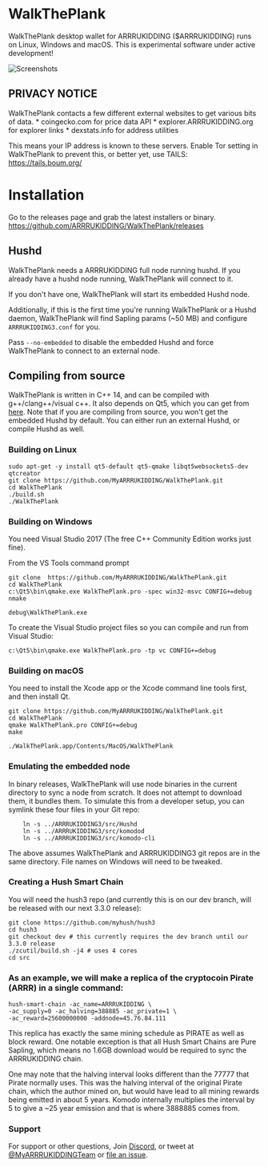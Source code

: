 # WalkThePlank

WalkThePlank desktop wallet for ARRRUKIDDING ($ARRRUKIDDING) runs on Linux, Windows and macOS.
This is experimental software under active development!

![Screenshots](WalkThePlank.png?raw=true)

## PRIVACY NOTICE

WalkThePlank contacts a few different external websites to get various
bits of data.
    * coingecko.com for price data API
    * explorer.ARRRUKIDDING.org for explorer links
    * dexstats.info for address utilities

This means your IP address is known to these servers. Enable Tor setting
in WalkThePlank to prevent this, or better yet, use TAILS: https://tails.boum.org/

# Installation

Go to the releases page and grab the latest installers or binary. https://github.com/ARRRUKIDDING/WalkThePlank/releases

## Hushd

WalkThePlank needs a ARRRUKIDDING full node running hushd. If you already have a hushd node running, WalkThePlank will connect to it.

If you don't have one, WalkThePlank will start its embedded Hushd node.

Additionally, if this is the first time you're running WalkThePlank or a Hushd daemon, WalkThePlank will find Sapling params (~50 MB) and configure `ARRRUKIDDING3.conf` for you. 

Pass `--no-embedded` to disable the embedded Hushd and force WalkThePlank to connect to an external node.

## Compiling from source

WalkThePlank is written in C++ 14, and can be compiled with g++/clang++/visual
c++. It also depends on Qt5, which you can get from
[here](https://www.qt.io/download). Note that if you are compiling from source,
you won't get the embedded Hushd by default. You can either run an external
Hushd, or compile Hushd as well.


### Building on Linux


```
sudo apt-get -y install qt5-default qt5-qmake libqt5websockets5-dev qtcreator
git clone https://github.com/MyARRRUKIDDING/WalkThePlank.git
cd WalkThePlank
./build.sh
./WalkThePlank
```

### Building on Windows
You need Visual Studio 2017 (The free C++ Community Edition works just fine). 

From the VS Tools command prompt
```
git clone  https://github.com/MyARRRUKIDDING/WalkThePlank.git
cd WalkThePlank
c:\Qt5\bin\qmake.exe WalkThePlank.pro -spec win32-msvc CONFIG+=debug
nmake

debug\WalkThePlank.exe
```

To create the Visual Studio project files so you can compile and run from Visual Studio:
```
c:\Qt5\bin\qmake.exe WalkThePlank.pro -tp vc CONFIG+=debug
```

### Building on macOS

You need to install the Xcode app or the Xcode command line tools first, and then install Qt. 


```
git clone https://github.com/MyARRRUKIDDING/WalkThePlank.git
cd WalkThePlank
qmake WalkThePlank.pro CONFIG+=debug
make

./WalkThePlank.app/Contents/MacOS/WalkThePlank
```

### Emulating the embedded node

In binary releases, WalkThePlank will use node binaries in the current directory to sync a node from scratch.
It does not attempt to download them, it bundles them. To simulate this from a developer setup, you can symlink
these four files in your Git repo:

```
    ln -s ../ARRRUKIDDING3/src/Hushd
    ln -s ../ARRRUKIDDING3/src/komodod
    ln -s ../ARRRUKIDDING3/src/komodo-cli
```

The above assumes WalkThePlank and ARRRUKIDDING3 git repos are in the same directory. File names on Windows will need to be tweaked.


### Creating a Hush Smart Chain

You will need the hush3 repo (and currently this is on our dev branch, will be released with our next 3.3.0 release):


```
git clone https://github.com/myhush/hush3
cd hush3
git checkout dev # this currently requires the dev branch until our 3.3.0 release
./zcutil/build.sh -j4 # uses 4 cores
cd src

```

### As an example, we will make a replica of the cryptocoin Pirate (ARRR) in a single command:

```
hush-smart-chain -ac_name=ARRRUKIDDING \
-ac_supply=0 -ac_halving=388885 -ac_private=1 \
-ac_reward=25600000000 -addnode=45.76.84.111
```

This replica has exactly the same mining schedule as PIRATE as well as block reward. One notable exception is that all Hush Smart Chains are Pure Sapling, which means no 1.6GB download would be required to sync the ARRRUKIDDING chain.

One may note that the halving interval looks different than the 77777 that Pirate normally uses. This was the halving interval of the original Pirate chain, which the author mined on, but would have lead to all mining rewards being emitted in about 5 years. Komodo internally multiplies the interval by 5 to give a ~25 year emission and that is where 3888885 comes from.


### Support

For support or other questions, Join [Discord](https://myARRRUKIDDING.org/discord), or tweet at [@MyARRRUKIDDINGTeam](https://twitter.com/MyARRRUKIDDINGTeam) or [file an issue](https://github.com/MyARRRUKIDDING/WalkThePlank/issues).

